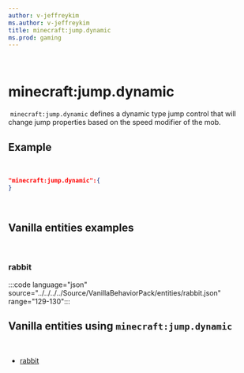 ```yaml
---
author: v-jeffreykim
ms.author: v-jeffreykim
title: minecraft:jump.dynamic
ms.prod: gaming
---
```

​
# minecraft:jump.dynamic
​
`minecraft:jump.dynamic` defines a dynamic type jump control that will change jump properties based on the speed modifier of the mob.
​
## Example
​
```json
"minecraft:jump.dynamic":{
}
```
​
## Vanilla entities examples
​
### rabbit

:::code language="json" source="../../../../Source/VanillaBehaviorPack/entities/rabbit.json" range="129-130":::
​
## Vanilla entities using `minecraft:jump.dynamic`
​
- [rabbit](../../../../Source/VanillaBehaviorPack_Snippets/entities/rabbit.md)